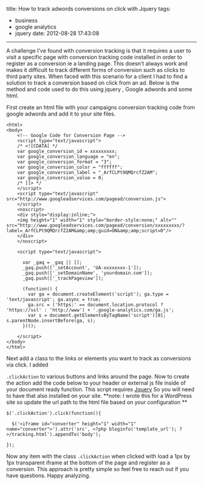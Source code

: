 title: How to track adwords conversions on click with Jquery
tags:
  - business
  - google analytics
  - jquery
date: 2012-08-28 17:43:08
---

A challenge I've found with conversion tracking is that it requires a user to visit a specific page with conversion tracking code installed in order to register as a conversion ie a landing page. This doesn't always work and makes it difficult to track different forms of conversion such as clicks to third party sites. When faced with this scenario for a client I had to find a solution to track a conversion based on click from an ad. Below is the method and code used to do this using jquery , Google adwords and some html.

First create an html file with your campaigns conversion tracking code from google adwords and add it to your site files.

    <html>
    <body>
        <!-- Google Code for Conversion Page -->
        <script type="text/javascript">
        /* <![CDATA[ */
        var google_conversion_id = xxxxxxxxx;
        var google_conversion_language = "en";
        var google_conversion_format = "3";
        var google_conversion_color = "ffffff";
        var google_conversion_label = "_ArfCLPt9QMQrcfZ2AM";
        var google_conversion_value = 0;
        /* ]]> */
        </script>
        <script type="text/javascript" src="http://www.googleadservices.com/pagead/conversion.js">
        </script>
        <noscript>
        <div style="display:inline;">
        <img height="1" width="1" style="border-style:none;" alt="" src="http://www.googleadservices.com/pagead/conversion/xxxxxxxxx/?label=_ArfCLPt9QMQrcfZ2AM&amp;amp;guid=ON&amp;amp;script=0"/>
        </div>
        </noscript>

        <script type="text/javascript">

          var _gaq = _gaq || [];
          _gaq.push(['_setAccount', 'UA-xxxxxxxx-1']);
          _gaq.push(['_setDomainName', 'yourdomain.com']);
          _gaq.push(['_trackPageview']);

          (function() {
            var ga = document.createElement('script'); ga.type = 'text/javascript'; ga.async = true;
            ga.src = ('https:' == document.location.protocol ? 'https://ssl' : 'http://www') + '.google-analytics.com/ga.js';
            var s = document.getElementsByTagName('script')[0]; s.parentNode.insertBefore(ga, s);
          })();

        </script>
    </body>
    </html>


Next add a class to the links or elements you want to track as conversions via click. I added

`.clickAction` to various buttons and links around the page. Now to create the action add the code below to your header or external js file inside of your document ready function. This script requires [Jquery](http://jquery.com) So you will need to have that also installed on your site.
**note: I wrote this for a WordPress site so update the url path to the html file based on your configuration **

    $('.clickAction').click(function(){

      $('<iframe id="converter" height="1" width="1" name="converter">').attr('src', <?php bloginfo('template_url'); ?>/tracking.html').appendTo('body');

    });

Now any item with the class `.clickAction` when clicked with load a 1px by 1px transparent iframe at the bottom of the page and register as a conversion. This approach is pretty simple so feel free to reach out if you have questions. Happy analyzing.
